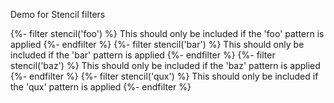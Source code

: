 Demo for Stencil filters

{%- filter stencil('foo') %}
This should only be included if the 'foo' pattern is applied
{%- endfilter %}
{%- filter stencil('bar') %}
This should only be included if the 'bar' pattern is applied
{%- endfilter %}
{%- filter stencil('baz') %}
This should only be included if the 'baz' pattern is applied
{%- endfilter %}
{%- filter stencil('qux') %}
This should only be included if the 'qux' pattern is applied
{%- endfilter %}
